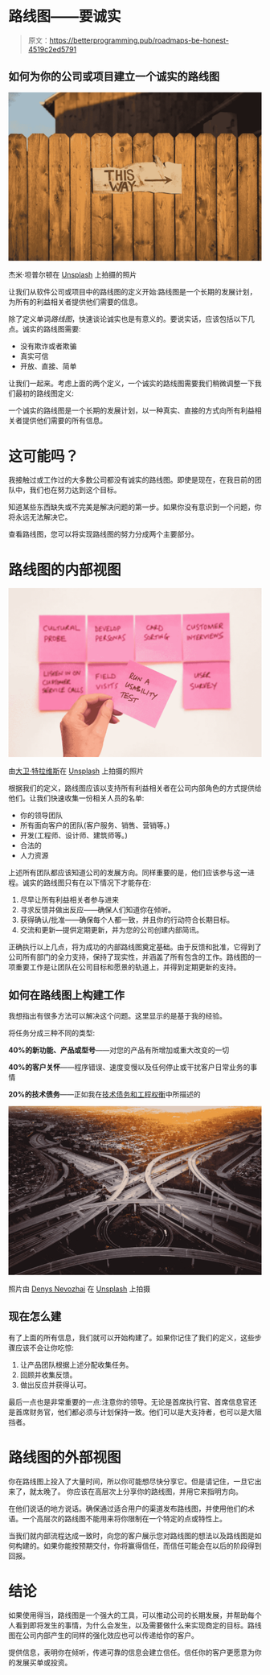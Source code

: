 # 路线图——要诚实

> 原文：<https://betterprogramming.pub/roadmaps-be-honest-4519c2ed5791>

## 如何为你的公司或项目建立一个诚实的路线图

![](img/4c00e34aaaba1a2fed41774b6aeb6e5a.png)

杰米·坦普尔顿在 [Unsplash](https://unsplash.com/s/photos/roadmap?utm_source=unsplash&utm_medium=referral&utm_content=creditCopyText) 上拍摄的照片

让我们从软件公司或项目中的路线图的定义开始:路线图是一个长期的发展计划，为所有的利益相关者提供他们需要的信息。

除了定义单词*路线图*，快速谈论诚实也是有意义的。要说实话，应该包括以下几点。诚实的路线图需要:

*   没有欺诈或者欺骗
*   真实可信
*   开放、直接、简单

让我们一起来。考虑上面的两个定义，一个诚实的路线图需要我们稍微调整一下我们最初的路线图定义:

一个诚实的路线图是一个长期的发展计划，以一种真实、直接的方式向所有利益相关者提供他们需要的所有信息。

# 这可能吗？

我接触过或工作过的大多数公司都没有诚实的路线图。即使是现在，在我目前的团队中，我们也在努力达到这个目标。

知道某些东西缺失或不完美是解决问题的第一步。如果你没有意识到一个问题，你将永远无法解决它。

查看路线图，您可以将实现路线图的努力分成两个主要部分。

# 路线图的内部视图

![](img/429750e8037b2ee39e51047cfc581d22.png)

由[大卫·特拉维斯](https://unsplash.com/@dtravisphd?utm_source=unsplash&utm_medium=referral&utm_content=creditCopyText)在 [Unsplash](https://unsplash.com/s/photos/company?utm_source=unsplash&utm_medium=referral&utm_content=creditCopyText) 上拍摄的照片

根据我们的定义，路线图应该以支持所有利益相关者在公司内部角色的方式提供给他们。让我们快速收集一份相关人员的名单:

*   你的领导团队
*   所有面向客户的团队(客户服务、销售、营销等。)
*   开发(工程师、设计师、建筑师等。)
*   合法的
*   人力资源

上述所有团队都应该知道公司的发展方向。同样重要的是，他们应该参与这一进程。诚实的路线图只有在以下情况下才能存在:

1.  尽早让所有利益相关者参与进来
2.  寻求反馈并做出反应——确保人们知道你在倾听。
3.  获得确认/批准——确保每个人都一致，并且你的行动符合长期目标。
4.  交流和更新—提供定期更新，并为您的公司创建内部简讯。

正确执行以上几点，将为成功的内部路线图奠定基础。由于反馈和批准，它得到了公司所有部门的全力支持，保持了现实性，并涵盖了所有包含的工作。路线图的一项重要工作是让团队在公司目标和愿景的轨道上，并得到定期更新的支持。

## 如何在路线图上构建工作

我想指出有很多方法可以解决这个问题。这里显示的是基于我的经验。

将任务分成三种不同的类型:

**40%的新功能、产品或型号**——对您的产品有所增加或重大改变的一切

**40%的客户关怀**——程序错误、速度变慢以及任何停止或干扰客户日常业务的事情

**20%的技术债务**——正如我在[技术债务和工程权衡](https://medium.com/better-programming/technical-debt-and-tradeoffs-in-engineering-4a8696d8a95e)中所描述的

![](img/0dfc858a03d5e16860e1f655f90f384f.png)

照片由 [Denys Nevozhai](https://unsplash.com/@dnevozhai?utm_source=unsplash&utm_medium=referral&utm_content=creditCopyText) 在 [Unsplash](https://unsplash.com/s/photos/road?utm_source=unsplash&utm_medium=referral&utm_content=creditCopyText) 上拍摄

## 现在怎么建

有了上面的所有信息，我们就可以开始构建了。如果你记住了我们的定义，这些步骤应该不会让你吃惊:

1.  让产品团队根据上述分配收集任务。
2.  回顾并收集反馈。
3.  做出反应并获得认可。

最后一点也是非常重要的一点:注意你的领导。无论是首席执行官、首席信息官还是首席财务官，他们都必须与计划保持一致。他们可以是大支持者，也可以是大阻挡者。

# 路线图的外部视图

你在路线图上投入了大量时间，所以你可能想尽快分享它。但是请记住，一旦它出来了，就太晚了。
你应该在高层次上分享你的路线图，并用它来指明方向。

在他们说话的地方说话。确保通过适合用户的渠道发布路线图，并使用他们的术语。一个高层次的路线图不能用来将你限制在一个特定的点或特性上。

当我们就内部流程达成一致时，向您的客户展示您对路线图的想法以及路线图是如何构建的。如果你能按预期交付，你将赢得信任，而信任可能会在以后的阶段得到回报。

# 结论

如果使用得当，路线图是一个强大的工具，可以推动公司的长期发展，并帮助每个人看到即将发生的事情，为什么会发生，以及需要做什么来实现商定的目标。路线图在公司内部产生的同样的强化效应也可以传递给你的客户。

提供信息，表明你在倾听，传递可靠的信息会建立信任。信任你的客户更愿意为你的发展买单或投资。
